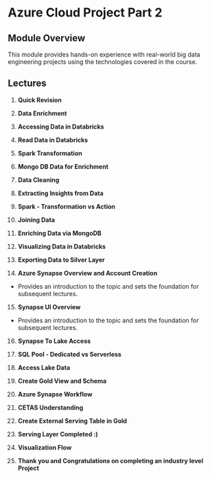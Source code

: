 # Azure Cloud Project Part 2

## Module Overview

This module provides hands-on experience with real-world big data engineering projects using the technologies covered in the course.

## Lectures

1. **Quick Revision**

2. **Data Enrichment**

3. **Accessing Data in Databricks**

4. **Read Data in Databricks**

5. **Spark Transformation**

6. **Mongo DB Data for Enrichment**

7. **Data Cleaning**

8. **Extracting Insights from Data**

9. **Spark - Transformation vs Action**

10. **Joining Data**

11. **Enriching Data via MongoDB**

12. **Visualizing Data in Databricks**

13. **Exporting Data to Silver Layer**

14. **Azure Synapse Overview and Account Creation**
   - Provides an introduction to the topic and sets the foundation for subsequent lectures.

15. **Synapse UI Overview**
   - Provides an introduction to the topic and sets the foundation for subsequent lectures.

16. **Synapse To Lake Access**

17. **SQL Pool - Dedicated vs Serverless**

18. **Access Lake Data**

19. **Create Gold View and Schema**

20. **Azure Synapse Workflow**

21. **CETAS Understanding**

22. **Create External Serving Table in Gold**

23. **Serving Layer Completed :)**

24. **Visualization Flow**

25. **Thank you and Congratulations on completing an industry level Project**

